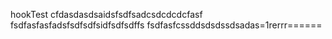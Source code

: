 hookTest
cfdasdasdsaidsfsdfsadcsdcdcdcfasf
fsdfasfasfadsfsdfsdfsidfsdfsdffs
fsdfasfcssddsdsdssdsadas=1rerrr======
